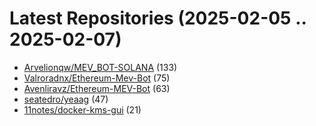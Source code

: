 # Latest Repositories (2025-02-05 .. 2025-02-07)

- [Arvelionqw/MEV_BOT-SOLANA](https://github.com/Arvelionqw/MEV_BOT-SOLANA) (133)
- [Valroradnx/Ethereum-Mev-Bot](https://github.com/Valroradnx/Ethereum-Mev-Bot) (75)
- [Avenliravz/Ethereum-MEV-Bot](https://github.com/Avenliravz/Ethereum-MEV-Bot) (63)
- [seatedro/yeaag](https://github.com/seatedro/yeaag) (47)
- [11notes/docker-kms-gui](https://github.com/11notes/docker-kms-gui) (21)
